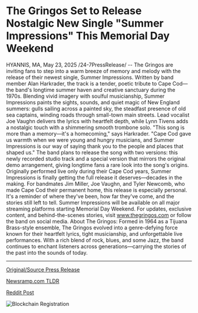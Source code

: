 # The Gringos Set to Release Nostalgic New Single "Summer Impressions" This Memorial Day Weekend

HYANNIS, MA, May 23, 2025 /24-7PressRelease/ -- The Gringos are inviting fans to step into a warm breeze of memory and melody with the release of their newest single, Summer Impressions. Written by band member Alan Harkrader, the track is a tender, poetic tribute to Cape Cod—the band's longtime summer haven and creative sanctuary during the 1970s.  Blending vivid imagery with soulful musicianship, Summer Impressions paints the sights, sounds, and quiet magic of New England summers: gulls sailing across a painted sky, the steadfast presence of old sea captains, winding roads through small-town main streets. Lead vocalist Joe Vaughn delivers the lyrics with heartfelt depth, while Lynn Tivens adds a nostalgic touch with a shimmering smooth trombone solo.   "This song is more than a memory—it's a homecoming," says Harkrader. "Cape Cod gave us warmth when we were young and hungry musicians, and Summer Impressions is our way of saying thank you to the people and places that shaped us."  The band plans to release the song with two versions: this newly recorded studio track and a special version that mirrors the original demo arrangement, giving longtime fans a rare look into the song's origins. Originally performed live only during their Cape Cod years, Summer Impressions is finally getting the full release it deserves—decades in the making.  For bandmates Jim Miller, Joe Vaughn, and Tyler Newcomb, who made Cape Cod their permanent home, this release is especially personal. It's a reminder of where they've been, how far they've come, and the stories still left to tell.  Summer Impressions will be available on all major streaming platforms starting Memorial Day Weekend. For updates, exclusive content, and behind-the-scenes stories, visit www.thegringos.com or follow the band on social media.  About The Gringos: Formed in 1964 as a Tijuana Brass-style ensemble, The Gringos evolved into a genre-defying force known for their heartfelt lyrics, tight musicianship, and unforgettable live performances. With a rich blend of rock, blues, and some Jazz, the band continues to enchant listeners across generations—carrying the stories of the past into the sounds of today. 

---

[Original/Source Press Release](https://www.24-7pressrelease.com/press-release/523023/the-gringos-set-to-release-nostalgic-new-single-summer-impressions-this-memorial-day-weekend)
                    

[Newsramp.com TLDR](https://newsramp.com/curated-news/the-gringos-to-release-nostalgic-single-summer-impressions-as-tribute-to-cape-cod/e663840f7442c80541878758c5abd25d) 

 



[Reddit Post](https://www.reddit.com/r/Lifestyle_Culture/comments/1ktdsd0/the_gringos_to_release_nostalgic_single_summer/) 



![Blockchain Registration](https://cdn.newsramp.app/24-7PressRelease/qrcode/255/23/quize5SF.webp)
